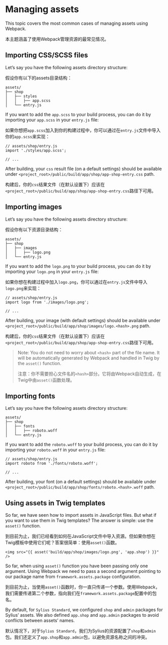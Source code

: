 # Managing assets

This topic covers the most common cases of managing assets using Webpack.

本主题涵盖了使用Webpack管理资源的最常见情况。



## Importing CSS/SCSS files

Let’s say you have the following assets directory structure:

假设你有以下的assets目录结构：

```
assets/
├── shop
│   ├── styles
│   │   ├── app.scss
│   └── entry.js
```



If you want to add the `app.scss` to your build process, you can do it by importing your `app.scss` in your `entry.js` file:

如果你想把`app.scss`加入到你的构建过程中，你可以通过在`entry.js`文件中导入你的`app.scss`来实现：

```
// assets/shop/entry.js
import './styles/app.scss';

// ...
```

After building, your `css` result file (on a default settings) should be available under `<project_root>/public/build/app/shop/app-shop-entry.css` path.

构建后，你的`css`结果文件（在默认设置下）应该在`<project_root>/public/build/app/shop/app-shop-entry.css`路径下可用。



## Importing images

Let’s say you have the following assets directory structure:

假设你有以下资源目录结构：

```
assets/
├── shop
│   ├── images
│   │   ├── logo.png
│   └── entry.js
```

If you want to add the `logo.png` to your build process, you can do it by importing your `logo.png` in your `entry.js` file:

如果你想在构建过程中加入`logo.png`，你可以通过在`entry.js`文件中导入`logo.png`来实现：

```
// assets/shop/entry.js
import logo from './images/logo.png';

// ...
```

After building, your image (with default settings) should be available under `<project_root>/public/build/app/shop/images/logo.<hash>.png` path.

构建后，你的`css`结果文件（在默认设置下）应该在`<project_root>/public/build/app/shop/app-shop-entry.css`路径下可用。

> Note: You do not need to worry about `<hash>` part of the file name. It will be automatically generated by Webpack and handled in Twig by the `asset()` function.
>
> 注意：你不需要担心文件名的`<hash>`部分。它将由Webpack自动生成，在Twig中由`asset()`函数处理。



## Importing fonts

Let’s say you have the following assets directory structure:

```
assets/
├── shop
│   ├── fonts
│   │   ├── roboto.woff
│   └── entry.js
```



If you want to add the `roboto.woff` to your build process, you can do it by importing your `roboto.woff` in your `entry.js` file:

```
// assets/shop/entry.js
import roboto from './fonts/roboto.woff';

// ...
```

After building, your font (on a default settings) should be available under `<project_root>/public/build/app/shop/fonts/roboto.<hash>.woff` path.



## Using assets in Twig templates

So far, we have seen how to import assets in JavaScript files. But what if you want to use them in Twig templates? The answer is simple: use the `asset()` function.

到目前为止，我们已经看到如何在JavaScript文件中导入资源。但如果你想在Twig模板中使用它们呢？答案很简单：使用`asset()`函数。

```
<img src="{{ asset('build/app/shop/images/logo.png', 'app.shop') }}" />
```

So far, when using `asset()` function you have been passing only one argument. Using Webpack we need to pass a second argument pointing to our package name from `framework.assets.package` configuration.

到目前为止，当使用`asset()`函数时，你一直只传递一个参数。使用Webpack，我们需要传递第二个参数，指向我们在`framework.assets.package`配置中的包名。

By default, for `Sylius Standard`, we configured `shop` and `admin` packages for Sylius’ assets. We also defined `app.shop` and `app.admin` packages to avoid conflicts between assets’ names.

默认情况下，对于`Sylius Standard`，我们为Sylius的资源配置了`shop`和`admin`包。我们还定义了`app.shop`和`app.admin`包，以避免资源名称之间的冲突。